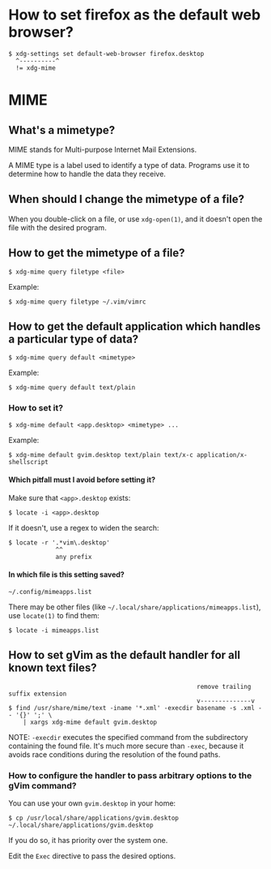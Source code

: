 # How to set firefox as the default web browser?

    $ xdg-settings set default-web-browser firefox.desktop
      ^----------^
      != xdg-mime

##
# MIME
## What's a mimetype?

MIME stands for Multi-purpose Internet Mail Extensions.

A MIME type is a label used to identify a type of data.
Programs use it to determine how to handle the data they receive.

## When should I change the mimetype of a file?

When you double-click on  a file, or use `xdg-open(1)`, and  it doesn't open the
file with the desired program.

##
## How to get the mimetype of a file?

    $ xdg-mime query filetype <file>

Example:

    $ xdg-mime query filetype ~/.vim/vimrc

###
## How to get the default application which handles a particular type of data?

    $ xdg-mime query default <mimetype>

Example:

    $ xdg-mime query default text/plain

### How to set it?

    $ xdg-mime default <app.desktop> <mimetype> ...

Example:

    $ xdg-mime default gvim.desktop text/plain text/x-c application/x-shellscript

#### Which pitfall must I avoid before setting it?

Make sure that `<app>.desktop` exists:

    $ locate -i <app>.desktop

If it doesn't, use a regex to widen the search:

    $ locate -r '.*vim\.desktop'
                 ^^
                 any prefix

#### In which file is this setting saved?

    ~/.config/mimeapps.list

There may be other files (like `~/.local/share/applications/mimeapps.list`), use
`locate(1)` to find them:

    $ locate -i mimeapps.list

###
## How to set gVim as the default handler for all known text files?

                                                        remove trailing suffix extension
                                                        v--------------v
    $ find /usr/share/mime/text -iname '*.xml' -execdir basename -s .xml -- '{}' ';' \
        | xargs xdg-mime default gvim.desktop

NOTE: `-execdir` executes the specified command from the subdirectory containing
the found  file.  It's  much more  secure than `-exec`,  because it  avoids race
conditions during the resolution of the found paths.

### How to configure the handler to pass arbitrary options to the gVim command?

You can use your own `gvim.desktop` in your home:

    $ cp /usr/local/share/applications/gvim.desktop ~/.local/share/applications/gvim.desktop

If you do so, it has priority over the system one.

Edit the `Exec` directive to pass the desired options.
